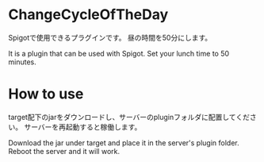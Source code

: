 # ChangeCycleOfTheDay

Spigotで使用できるプラグインです。
昼の時間を50分にします。

It is a plugin that can be used with Spigot.
Set your lunch time to 50 minutes.

# How to use
target配下のjarをダウンロードし、サーバーのpluginフォルダに配置してください。
サーバーを再起動すると稼働します。

Download the jar under target and place it in the server's plugin folder.
Reboot the server and it will work.
